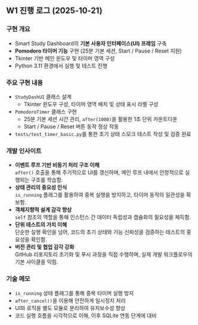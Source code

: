 ## W1 진행 로그 (2025-10-21)

### 구현 개요
- Smart Study Dashboard의 **기본 사용자 인터페이스(UI) 프레임** 구축  
- **Pomodoro 타이머 기능** 구현 (25분 기본 세션, Start / Pause / Reset 지원)  
- Tkinter 기반 메인 윈도우 및 타이머 영역 구성  
- Python 3.11 환경에서 실행 및 테스트 진행

### 주요 구현 내용
- `StudyDashUI` 클래스 설계  
  - Tkinter 윈도우 구성, 타이머 영역 배치 및 상태 표시 라벨 구성  
- `PomodoroTimer` 클래스 구현  
  - 25분 기본 세션 시간 관리, `after(1000)`을 활용한 1초 단위 카운트다운  
  - Start / Pause / Reset 버튼 동작 정상 작동  
- `tests/test_timer_basic.py`를 통한 초기 상태 스모크 테스트 작성 및 검증 완료  

### 개발 인사이트
- **이벤트 루프 기반 비동기 처리 구조 이해**  
  `after()` 호출을 통해 주기적으로 UI를 갱신하며, 메인 루프 내에서 안정적으로 실행되는 구조를 학습함.
- **상태 관리의 중요성 인식**  
  `is_running` 플래그를 활용하여 중복 실행을 방지하고, 타이머 동작의 일관성을 확보함.
- **객체지향적 설계 감각 향상**  
  `self` 참조의 역할을 통해 인스턴스 간 데이터 독립성과 캡슐화의 필요성을 체득함.
- **단위 테스트의 가치 이해**  
  단순한 실행 확인을 넘어, 코드의 초기 상태와 기능 신뢰성을 검증하는 테스트의 중요성을 확인함.
- **버전 관리 및 협업 감각 강화**  
  GitHub 리포지토리 초기화 및 푸시 과정을 직접 수행하며, 실제 개발 워크플로우의 기본 사이클을 익힘.

### 기술 메모
- `is_running` 상태 플래그를 통해 중복 타이머 실행 방지  
- `after_cancel()`을 이용해 안전하게 일시정지 처리  
- UI와 로직을 별도 모듈로 분리하여 유지보수성 향상  
- 코드 실행 흐름을 시각적으로 이해, 이후 SQLite 연동 단계에 대비
